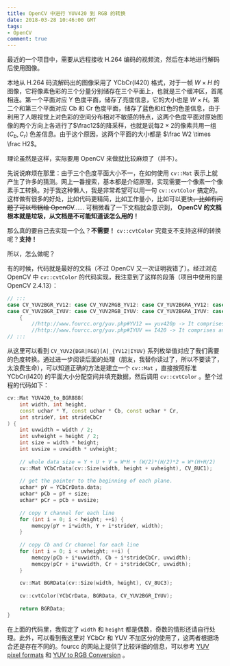 ```yaml
---
title: OpenCV 中进行 YUV420 到 RGB 的转换
date: 2018-03-28 10:46:00 GMT
tags:
- OpenCV
comment: true
---
```


最近的一个项目中，需要从远程接收 H.264 编码的视频流，然后在本地进行解码后使用图像。

本地从 H.264 码流解码出的图像采用了 YCbCr(I420) 格式，对于一帧 $W\times H$ 的图像，它将像素色彩的三个分量分别储存在三个平面上，也就是三个缓冲区，首尾相连。第一个平面对应 Y 色度平面，储存了亮度信息，它的大小也是 $W\times H$。第二个和第三个平面对应 Cb 和 Cr 色度平面，储存了蓝色和红色的色差信息，由于利用了人眼视觉上对色彩的空间分布相对不敏感的特点，这两个色度平面对原始图像的两个方向上各进行了$\frac12$的降采样，也就是说每$2\times 2$的像素共用一组 $(C_b,C_r)$ 色差信息。由于这个原因，这两个平面的大小都是 $\frac W2 \times \frac H2$。

理论虽然是这样，实际要用 OpenCV 来做就比较麻烦了（并不）。

先说说麻烦在那里：由于三个色度平面大小不一，在如何使用 `cv::Mat` 表示上就产生了许多的猜测。网上一番搜索，基本都是介绍原理，实现需要一个像素一个像素手工转换。对于我这种懒人，我是非常希望可以用一句 `cv::cvtColor` 搞定的。这样做有很多的好处，比如代码更精简，比如工作量小，比如可以更快~~，比如有问题了可以甩锅给 OpenCV~~…… 可稍微看了一下文档就会意识到， **OpenCV 的文档根本就是垃圾，从文档是不可能知道该怎么用的！**

那么真的要自己去实现一个么？**不需要！** `cv::cvtColor` 究竟支不支持这样的转换呢？**支持！**

所以，怎么做呢？

有的时候，代码就是最好的文档（不过 OpenCV 又一次证明我错了）。经过浏览 OpenCV 中 `cv::cvtColor` 的代码实现，我注意到了这样的段落（项目中使用的是 OpenCV 2.4.13）：

```cpp
// :::
case CV_YUV2BGR_YV12: case CV_YUV2RGB_YV12: case CV_YUV2BGRA_YV12: case CV_YUV2RGBA_YV12:
case CV_YUV2BGR_IYUV: case CV_YUV2RGB_IYUV: case CV_YUV2BGRA_IYUV: case CV_YUV2RGBA_IYUV:
    {
        //http://www.fourcc.org/yuv.php#YV12 == yuv420p -> It comprises an NxM Y plane followed by (N/2)x(M/2) V and U planes.
        //http://www.fourcc.org/yuv.php#IYUV == I420 -> It comprises an NxN Y plane followed by (N/2)x(N/2) U and V planes
// :::
```

从这里可以看到 `CV_YUV2{BGR|RGB}[A]_{YV12|IYUV}` 系列枚举值对应了我们需要的色度转换。通过进一步阅读后面的处理（朋友，我替你读过了，所以不要读了，太浪费生命），可以知道正确的方法是建立一个 `cv::Mat` ，直接按照标准 YCbCr(I420) 的平面大小分配空间并填充数据，然后调用 `cv::cvtColor` 。整个过程的代码如下：

```cpp
cv::Mat YUV420_to_BGR888(
	int width, int height,
	const uchar * Y, const uchar * Cb, const uchar * Cr,
    int strideY, int strideCbCr
) {
	int uvwidth = width / 2;
	int uvheight = height / 2;
	int size = width * height;
	int uvsize = uvwidth * uvheight;
	
	// whole data size = Y + U + V = W*H + (W/2)*(H/2)*2 = W*(H+H/2)
	cv::Mat YCbCrData(cv::Size(width, height + uvheight), CV_8UC1);
	
	// get the pointer to the beginning of each plane.
	uchar* pY = YCbCrData.data;
	uchar* pCb = pY + size;
	uchar* pCr = pCb + uvsize;
	
	// copy Y channel for each line
	for (int i = 0; i < height; ++i) {
	    memcpy(pY + i*width, Y + i*strideY, width);
	}
	
	// copy Cb and Cr channel for each line
	for (int i = 0; i < uvheight; ++i) {
	    memcpy(pCb + i*uvwidth, Cb + i*strideCbCr, uvwidth);
	    memcpy(pCr + i*uvwidth, Cr + i*strideCbCr, uvwidth);
	}
	
	cv::Mat BGRData(cv::Size(width, height), CV_8UC3);
	
	cv::cvtColor(YCbCrData, BGRData, CV_YUV2BGR_IYUV);
	
	return BGRData;
}
```

在上面的代码里，我假定了 `width` 和 `height` 都是偶数，奇数的情形还请自行处理。此外，可以看到我这里对 YCbCr 和 YUV 不加区分的使用了，这两者根据场合还是存在不同的。fourcc 的网站上提供了比较详细的信息，可以参考 [YUV pixel formats](http://www.fourcc.org/yuv.php) 和 [YUV to RGB Conversion](http://www.fourcc.org/fccyvrgb.php) 。